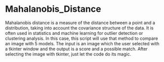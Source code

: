 # Mahalanobis_Distance

Mahalanobis distance is a measure of the distance between a point and a distribution, taking into account the covariance structure of the data.
It is often used in statistics and machine learning for outlier detection or clustering analysis. In this case, this script will use that method to compare an image with 5 models.
The input is an image which the user selected with a tkinter window and the output is a score and a possible match. After selecting the image with tkinter, just let the code do its magic.
